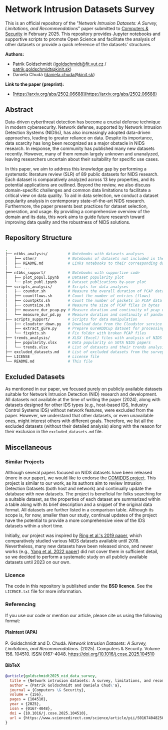 # Network Intrusion Datasets Survey

This is an official repository of the "_Network Intrusion Datasets: A Survey, Limitations, and Recommendations_" paper submitted to [Computers & Security](https://www.sciencedirect.com/journal/computers-and-security) in February 2025. This repository provides Jupyter notebooks and supportive scripts to promote Open Science and facilitate the analysis of other datasets or provide a quick reference of the datasets' structures.

**Authors:**

- Patrik Goldschmidt (<igoldschmidt@fit.vut.cz> / <patrik.goldschmidt@kinit.sk>)
- Daniela Chudá (<daniela.chuda@kinit.sk>)

**Link to the paper (preprint):**

- [https://arxiv.org/abs/2502.06688](https://arxiv.org/abs/2502.06688)

## Abstract

Data-driven cyberthreat detection has become a crucial defense technique in modern cybersecurity. Network defense, supported by Network Intrusion Detection Systems (NIDSs), has also increasingly adopted data-driven approaches, leading to greater reliance on data. Despite its importance, data scarcity has long been recognized as a major obstacle in NIDS research. In response, the community has published many new datasets recently. However, many of them remain largely unknown and unanalyzed, leaving researchers uncertain about their suitability for specific use cases.

In this paper, we aim to address this knowledge gap by performing a systematic literature review (SLR) of 89 public datasets for NIDS research. Each dataset is comparatively analyzed across 13 key properties, and its potential applications are outlined. Beyond the review, we also discuss domain-specific challenges and common data limitations to facilitate a critical view on data quality. To aid in data selection, we conduct a dataset popularity analysis in contemporary state-of-the-art NIDS research. Furthermore, the paper presents best practices for dataset selection, generation, and usage. By providing a comprehensive overview of the domain and its data, this work aims to guide future research toward improving data quality and the robustness of NIDS solutions.

## Repository Structure

```bash
.
├── ntbks_analysis/         # Notebooks with datasets analyses
│   ├── other/              # Notebooks of datasets not included in the survey
│   ├── README.md           # Links notebooks to their corresponding datasets
│   └── ...
├── ntbks_support/          # Notebooks with supportive code
│   ├── plot_popul.ipynb    # Dataset popularity plot
│   └── plot_publ.ipynb     # Dataset publications by-year plot
├── scripts_analysis/       # Scripts for data analyses
│   ├── coundur.sh          # Measure the overall duration of PCAP data
│   ├── countflows.sh       # Count the number of entries (flows)
│   ├── countpkts.sh        # Count the number of packets in PCAP data
│   ├── countsize.sh        # Measure the size of PCAP files in bytes
│   ├── measure_dur_pcap.py # Measure duration and continuity of pcap dataset
│   └── measure_dur_pd.py   # Measure duration and continuity of pandas dataset
├── scripts_support/        # Scripts for data manipulation
│   ├── cloudstor_down.py   # Download data from the Cloudstor service
│   ├── extract_gure.py     # Prepare GureKDDCup dataset for processing
│   └── fixpkts.sh          # Fix folder with broken PCAP files
├── trends_analysis/        # XLSX (Excel) files with analysis of NIDS trends
│   ├── popularity.xlsx     # Data popularity on SOTA NIDS papers
│   └── trends.xlsx         # List of datasets and their trends analysis
├── excluded_datasets.md    # List of excluded datasets from the survey
├── LICENSE                 # License file
└── README.md               # This file
```

## Excluded Datasets

As mentioned in our paper, we focused purely on publicly available datasets suitable for Network Intrusion Detection (NID) research and development. All datasets not available at the time of writing the paper (2024), along with datasets designed for other IDS types (e.g., host-based IDS, Industry Control Systems IDS) without network features, were excluded from the paper. However, we understand that other datasets, or even unavailable ones, might interest others with different goals. Therefore, we list all the excluded datasets (without their detailed analysis) along with the reason for their exclusion in the `excluded_datasets.md` file.

## Miscellaneous

### Similar Projects

Although several papers focused on NIDS datasets have been released (more in our paper), we would like to endorse the [COMIDDS project](https://fkie-cad.github.io/COMIDDS/). This project is similar to our work, as its authors aim to review Intrusion Detection Datasets (both host and network) and continually update the database with new datasets. The project is beneficial for folks searching for a suitable dataset, as the properties of each dataset are summarized within a table along with its brief description and a snippet of the original data format. All datasets are further listed in a comparison table. Although its scope is, for now, smaller than our study, continual updates of the project have the potential to provide a more comprehensive view of the IDS datasets within a short time.

Initially, our project was inspired by [Ring et al.'s 2019 paper](https://www.sciencedirect.com/science/article/pii/S016740481930118X), which comparatively studied various NIDS datasets available until 2018. Nevertheless, many new datasets have been released since, and newer works (e.g., [Yang et al. 2022 paper](https://www.sciencedirect.com/science/article/pii/S0167404822000736)) did not cover them in sufficient detail, so we decided to perform a systematic study on all publicly available datasets until 2023 on our own.

### Licence

The code in this repository is published under the **BSD licence**. See the `LICENCE.txt` file for more information.

### Referencing

If you use our code or mention our article, please cite us using the following format:

#### Plaintext (APA)

P. Goldschmidt and D. Chudá. _Network Intrusion Datasets: A Survey, Limitations, and Recommendations_. (2025). Computers & Security. Volume 156. 104510. ISSN 0167-4048. https://doi.org/10.1016/j.cose.2025.104510

#### BibTeX

```bibtex
@article{goldschmidt2025_nid_data_survey,
  title = {Network intrusion datasets: A survey, limitations, and recommendations},
  author = {Patrik Goldschmidt and Daniela Chud\'a},
  journal = {Computers \& Security},
  volume = {156},
  pages = {104510},
  year = {2025},
  issn = {0167-4048},
  doi = {10.1016/j.cose.2025.104510},
  url = {https://www.sciencedirect.com/science/article/pii/S0167404825001993}
}
```
